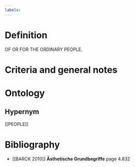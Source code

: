 ```yaml
---
labels: 
---
```


# Definition
OF OR FOR THE ORDINARY PEOPLE.
# Criteria and general notes
# Ontology

## Hypernym
[[PEOPLE]]
# Bibliography
- [[BARCK 2010]]
**Ästhetische Grundbegriffe** page 4.832
